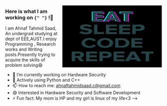 <p><img align="right" src="https://github.com/AhnafTahmid1776/AhnafTahmid1776/blob/main/giphy.gif" width="320" height="200" margin-bottom="30px" /></p>



### Here is what I am working on `{" "}` !👋

I am Ahnaf Tahmid Saad, An undergrad studying at dept of EEE,AUST.I enjoy Programming , Research works and Writing posts.Presently trying to acquire the skills of problem solving😄


- 🔭 I’m currently working on Hardware Security
- 💬 Actively using Python and C++
- 📫 How to reach me: ahnaftahmidsaad.c@gmail.com
- 😄 Interested in Hardware Security and Software Development
- ⚡ Fun fact: My mom is HP and my girl is linux of my life<3 
-->
